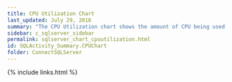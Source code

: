 ```yaml
---
title: CPU Utilization Chart
last_updated: July 29, 2016
summary: "The CPU Utilization chart shows the amount of CPU being used by SQL Server against the total being used by all processes in Windows."
sidebar: c_sqlserver_sidebar
permalink: sqlserver_chart_cpuutilization.html
id: SQLActivity_Summary.CPUChart
folder: ConnectSQLServer
---
```




{% include links.html %}
